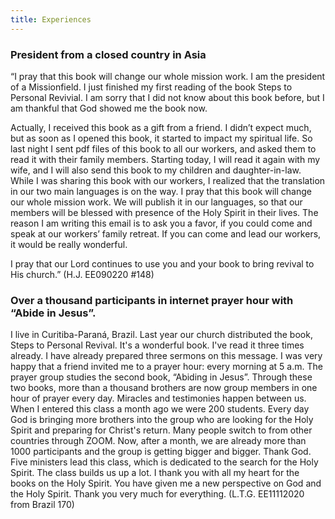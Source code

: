 ```yaml
---
title: Experiences
---
```


### President from a closed country in Asia

“I pray that this book will change our whole mission work. I am the president of a Missionfield. I just finished my first reading of the book Steps to Personal Revivial. I am sorry that I did not know about this book before, but I am thankful that God showed me the book now.

Actually, I received this book as a gift from a friend. I didn’t expect much, but as soon as I opened this book, it started to impact my spiritual life. So last night I sent pdf files of this book to all our workers, and asked them to read it with their family members. Starting today, I will read it again with my wife, and I will also send this book to my children and daughter-in-law. While I was sharing this book with our workers, I realized that the translation in our two main languages is on the way. I pray that this book will change our whole mission work. We will publish it in our languages, so that our members will be blessed with presence of the Holy Spirit in their lives. The reason I am writing this email is to ask you a favor, if you could come and speak at our workers’ family retreat. If you can come and lead our workers, it would be really wonderful.

I pray that our Lord continues to use you and your book to bring revival to His church.” (H.J. EE090220 #148)

### Over a thousand participants in internet prayer hour with “Abide in Jesus”.

I live in Curitiba-Paraná, Brazil. Last year our church distributed the book, Steps to Personal Revival. It's a wonderful book. I've read it three times already. I have already prepared three sermons on this message. I was very happy that a friend invited me to a prayer hour: every morning at 5 a.m. The prayer group studies the second book, “Abiding in Jesus”. Through these two books, more than a thousand brothers are now group members in one hour of prayer every day. Miracles and testimonies happen between us. When I entered this class a month ago we were 200 students. Every day God is bringing more brothers into the group who are looking for the Holy Spirit and preparing for Christ's return. Many people switch to from other countries through ZOOM. Now, after a month, we are already more than 1000 participants and the group is getting bigger and bigger. Thank God. Five ministers lead this class, which is dedicated to the search for the Holy Spirit. The class builds us up a lot. I thank you with all my heart for the books on the Holy Spirit. You have given me a new perspective on God and the Holy Spirit. Thank you very much for everything. (L.T.G. EE11112020 from Brazil 170)